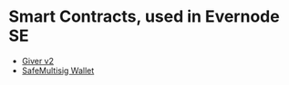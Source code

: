 # Smart Contracts, used in Evernode SE
* [Giver v2](giver_v2)
* [SafeMultisig Wallet](safe_multisig)


